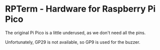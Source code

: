 # RPTerm - Hardware for Raspberry Pi Pico

The original Pi Pico is a little underused, as we don't need all the pins.

Unfortunately, GP29 is not available, so GP9 is used for the buzzer.
